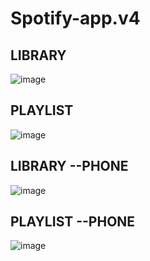# Spotify-app.v4
## LIBRARY
![image](https://github.com/vlantonakos/Spotify-app.v4/assets/107072477/ffbde993-ca2d-4dd2-a7cd-247434ca1aa2)
## PLAYLIST
![image](https://github.com/vlantonakos/Spotify-app.v3/assets/107072477/89bacf1d-23ea-48eb-b82a-850805229c0e)
## LIBRARY --PHONE
![image](https://github.com/vlantonakos/Spotify-app.v4/assets/107072477/77b2634b-5362-41d4-8e33-77f8f974ac3d)
## PLAYLIST --PHONE
![image](https://github.com/vlantonakos/Spotify-app.v3/assets/107072477/64a89bb1-f355-484e-8ed1-3a82cf376b4e)
